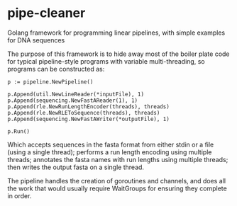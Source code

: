 # pipe-cleaner
Golang framework for programming linear pipelines, with simple examples for DNA sequences

The purpose of this framework is to hide away most of the boiler plate code for typical pipeline-style programs with variable multi-threading, so programs can be constructed as:

```
p := pipeline.NewPipeline()

p.Append(util.NewLineReader(*inputFile), 1)
p.Append(sequencing.NewFastAReader(1), 1)
p.Append(rle.NewRunLengthEncoder(threads), threads)
p.Append(rle.NewRLEToSequence(threads), threads)
p.Append(sequencing.NewFastAWriter(*outputFile), 1)

p.Run()
```
Which accepts sequences in the fasta format from either stdin or a file (using a single thread); performs a run length encoding using multiple threads; annotates the fasta names with run lengths using multiple threads; then writes the output fasta on a single thread.

The pipeline handles the creation of goroutines and channels, and does all the work that would usually require WaitGroups for ensuring they complete in order.
